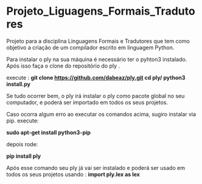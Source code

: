 # Projeto_Liguagens_Formais_Tradutores
Projeto para a disciplina Linguagens Formais e Tradutores que tem como objetivo a criação de um compilador escrito em linguagem Python.

Para instalar o ply na sua máquina  é necessário ter o pyhton3 instalado.
Após isso faça o clone do repositório  do ply .

execute :
**git clone https://github.com/dabeaz/ply.git
cd ply/
python3 install.py**

Se tudo ocorrer bem, o ply irá instalar o ply como pacote global no seu computador, e poderá ser importado em todos os seus projetos.


Caso ocorra algum erro ao executar os comandos acima, sugiro instalar via pip.
execute:

**sudo apt-get install python3-pip**

depois rode:

**pip install ply**

Após esse comando seu ply já vai ser instalado e poderá ser usado em todos os seus projetos usando :
**import ply.lex as lex**

